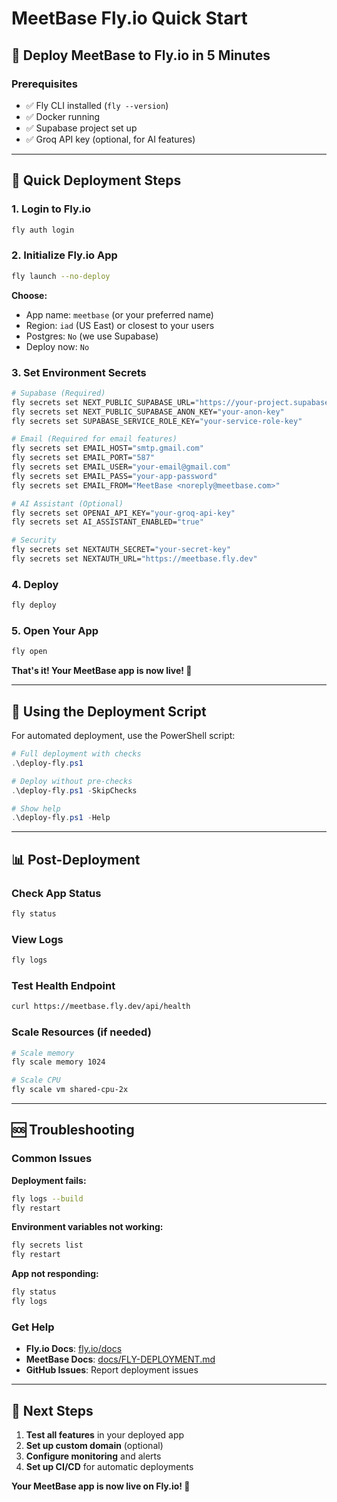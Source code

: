 # MeetBase Fly.io Quick Start

## 🚀 Deploy MeetBase to Fly.io in 5 Minutes

### Prerequisites
- ✅ Fly CLI installed (`fly --version`)
- ✅ Docker running
- ✅ Supabase project set up
- ✅ Groq API key (optional, for AI features)

---

## 🎯 Quick Deployment Steps

### 1. Login to Fly.io
```bash
fly auth login
```

### 2. Initialize Fly.io App
```bash
fly launch --no-deploy
```
**Choose:**
- App name: `meetbase` (or your preferred name)
- Region: `iad` (US East) or closest to your users
- Postgres: `No` (we use Supabase)
- Deploy now: `No`

### 3. Set Environment Secrets
```bash
# Supabase (Required)
fly secrets set NEXT_PUBLIC_SUPABASE_URL="https://your-project.supabase.co"
fly secrets set NEXT_PUBLIC_SUPABASE_ANON_KEY="your-anon-key"
fly secrets set SUPABASE_SERVICE_ROLE_KEY="your-service-role-key"

# Email (Required for email features)
fly secrets set EMAIL_HOST="smtp.gmail.com"
fly secrets set EMAIL_PORT="587"
fly secrets set EMAIL_USER="your-email@gmail.com"
fly secrets set EMAIL_PASS="your-app-password"
fly secrets set EMAIL_FROM="MeetBase <noreply@meetbase.com>"

# AI Assistant (Optional)
fly secrets set OPENAI_API_KEY="your-groq-api-key"
fly secrets set AI_ASSISTANT_ENABLED="true"

# Security
fly secrets set NEXTAUTH_SECRET="your-secret-key"
fly secrets set NEXTAUTH_URL="https://meetbase.fly.dev"
```

### 4. Deploy
```bash
fly deploy
```

### 5. Open Your App
```bash
fly open
```

**That's it! Your MeetBase app is now live! 🎉**

---

## 🔧 Using the Deployment Script

For automated deployment, use the PowerShell script:

```powershell
# Full deployment with checks
.\deploy-fly.ps1

# Deploy without pre-checks
.\deploy-fly.ps1 -SkipChecks

# Show help
.\deploy-fly.ps1 -Help
```

---

## 📊 Post-Deployment

### Check App Status
```bash
fly status
```

### View Logs
```bash
fly logs
```

### Test Health Endpoint
```bash
curl https://meetbase.fly.dev/api/health
```

### Scale Resources (if needed)
```bash
# Scale memory
fly scale memory 1024

# Scale CPU
fly scale vm shared-cpu-2x
```

---

## 🆘 Troubleshooting

### Common Issues

**Deployment fails:**
```bash
fly logs --build
fly restart
```

**Environment variables not working:**
```bash
fly secrets list
fly restart
```

**App not responding:**
```bash
fly status
fly logs
```

### Get Help
- **Fly.io Docs**: [fly.io/docs](https://fly.io/docs)
- **MeetBase Docs**: [docs/FLY-DEPLOYMENT.md](docs/FLY-DEPLOYMENT.md)
- **GitHub Issues**: Report deployment issues

---

## 🎯 Next Steps

1. **Test all features** in your deployed app
2. **Set up custom domain** (optional)
3. **Configure monitoring** and alerts
4. **Set up CI/CD** for automatic deployments

**Your MeetBase app is now live on Fly.io! 🚀**
